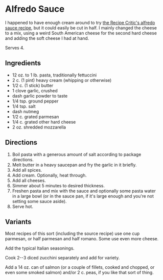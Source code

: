 # Alfredo Sauce

I happened to have enough cream around to try [the Recipe Critic's alfredo sauce recipe](https://therecipecritic.com/the-best-homemade-alfredo-sauce-ever/), but it could easily be cut in half.  I mainly changed the cheese to a mix, using a weird South American cheese for the second hard cheese and adding the soft cheese I had at hand.

Serves 4.

## Ingredients

* 12 oz. to 1 lb. pasta, traditionally fettuccini
* 2 c. (1 pint) heavy cream (whipping or otherwise)
* 1/2 c. (1 stick) butter
* 1 clove garlic, crushed
* dash garlic powder to taste
* 1/4 tsp. ground pepper
* 1/4 tsp. salt
* dash nutmeg
* 1/2 c. grated parmesan
* 1/4 c. grated other hard cheese
* 2 oz. shredded mozzarella

## Directions

1. Boil pasta with a generous amount of salt according to package directions.
2. Melt butter in a heavy saucepan and fry the garlic in it briefly.
3. Add all spices.
4. Add cream.  Optionally, heat through.
5. Add all cheeses.
5. Simmer about 5 minutes to desired thickness.
6. Freshen pasta and mix with the sauce and optionally some pasta water in a large bowl (or in the sauce pan, if it's large enough and you're not setting some sauce aside).
7. Serve hot.

## Variants

Most recipes of this sort (including the source recipe) use one cup parmesan, or half parmesan and half romano.  Some use even more cheese.

Add the typical Italian seasonings.

Cook 2--3 diced zucchini separately and add for variety.

Add a 14 oz. can of salmon (or a couple of fillets, cooked and chopped, or even some smoked salmon) and/or 2 c. peas, if you like that sort of thing.

